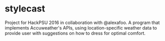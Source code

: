 # stylecast
Project for HackPSU 2016 in collaboration with @alexafoo. A program that implements Accuweather's APIs, using location-specific weather data to provide user with suggestions on how to dress for optimal comfort.
